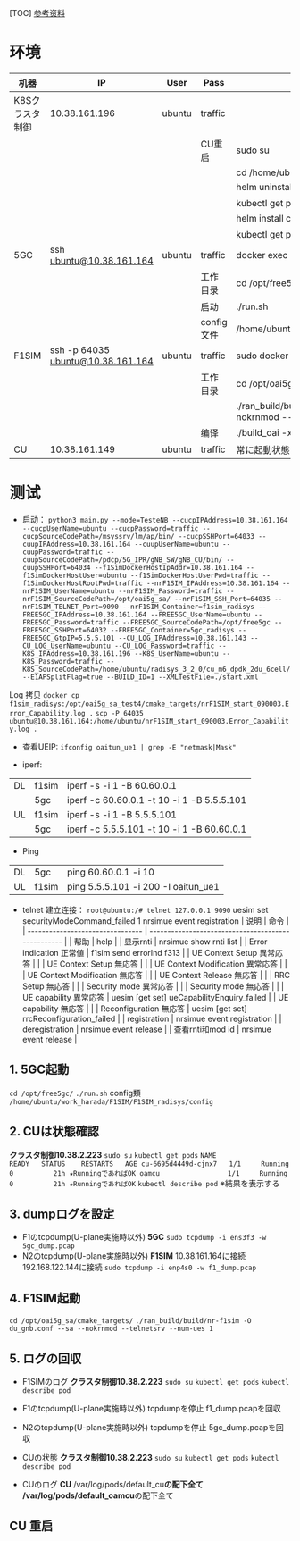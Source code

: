 [TOC]
[参考资料](http://10.37.190.73:5080/masayuki.harada/open_wiki/-/wikis/Radisys-%E8%A9%A6%E9%A8%93%E6%89%8B%E9%A0%86)
# 环境
| 机器            | IP                                | User   | Pass       |                                                                                   |
| --------------- | --------------------------------- | ------ | ---------- | --------------------------------------------------------------------------------- |
| K8Sクラスタ制御 | 10.38.161.196                       | ubuntu | traffic       |                                                                                   |
|                 |                                   |        | CU重启     | sudo su                                                                           |
|                 |                                   |        |            | cd /home/ubuntu/radisys_3_2_0/cu_m6_dpdk_2du_6cell       |
|                 |                                   |        |            | helm uninstall cu                                                                 |
|                 |                                   |        |            | kubectl get pod ★podが無くなるまで待つ                                            |
|                 |                                   |        |            | helm install cu .                                                                 |
|                 |                                   |        |            | kubectl get pod ★2POD共にRUNNINGになれば完了                                      |
| 5GC             | ssh ubuntu@10.38.161.164          | ubuntu | traffic    | docker exec -it 5gc_radisys bash                                                  |
|                 |                                   |        | 工作目录   | cd /opt/free5gc/                                                                  |
|                 |                                   |        | 启动       | ./run.sh                                                                          |
|                 |                                   |        | config文件 | /home/ubuntu/work_harada/F1SIM/F1SIM_radisys/config                               |
| F1SIM           | ssh -p 64035 ubuntu@10.38.161.164 | ubuntu | traffic    | sudo docker exec -it f1sim_radisys bash                                           |
|                 |                                   |        | 工作目录   | cd /opt/oai5g_sa/cmake_targets/                                                   |
|                 |                                   |        |            | ./ran_build/build/nr-f1sim -O du_gnb.conf --sa --nokrnmod --telnetsrv --num-ues 1 |
|                 |                                   |        | 编译       | ./build_oai -x -w None --F1SIM --build-lib telnetsrv                              |
| CU              | 10.38.161.149                     | ubuntu | traffic    | 常に起動状態                                                                      |
# 测试
* 启动：
`python3 main.py --mode=TesteNB --cucpIPAddress=10.38.161.164 --cucpUserName=ubuntu --cucpPassword=traffic --cucpSourceCodePath=/msyssrv/lm/ap/bin/ --cucpSSHPort=64033 --cuupIPAddress=10.38.161.164 --cuupUserName=ubuntu --cuupPassword=traffic --cuupSourceCodePath=/pdcp/5G_IPR/gNB_SW/gNB_CU/bin/ --cuupSSHPort=64034 --f1SimDockerHostIpAddr=10.38.161.164 --f1SimDockerHostUser=ubuntu --f1SimDockerHostUserPwd=traffic --f1SimDockerHostRootPwd=traffic --nrF1SIM_IPAddress=10.38.161.164 --nrF1SIM_UserName=ubuntu --nrF1SIM_Password=traffic --nrF1SIM_SourceCodePath=/opt/oai5g_sa/ --nrF1SIM_SSH_Port=64035 --nrF1SIM_TELNET_Port=9090 --nrF1SIM_Container=f1sim_radisys --FREE5GC_IPAddress=10.38.161.164 --FREE5GC_UserName=ubuntu --FREE5GC_Password=traffic --FREE5GC_SourceCodePath=/opt/free5gc --FREE5GC_SSHPort=64032 --FREE5GC_Container=5gc_radisys --FREE5GC_GtpIP=5.5.5.101 --CU_LOG_IPAddress=10.38.161.143 --CU_LOG_UserName=ubuntu --CU_LOG_Password=traffic --K8S_IPAddress=10.38.161.196 --K8S_UserName=ubuntu --K8S_Password=traffic --K8S_SourceCodePath=/home/ubuntu/radisys_3_2_0/cu_m6_dpdk_2du_6cell/ --E1APSplitFlag=true --BUILD_ID=1 --XMLTestFile=./start.xml`

Log 拷贝
`docker cp f1sim_radisys:/opt/oai5g_sa_test4/cmake_targets/nrF1SIM_start_090003.Error_Capability.log .`
`scp -P 64035 ubuntu@10.38.161.164:/home/ubuntu/nrF1SIM_start_090003.Error_Capability.log .`

* 查看UEIP:
`ifconfig oaitun_ue1 | grep -E "netmask|Mask"`

* iperf:

|     |       |                                            |
| --- | ----- | ------------------------------------------ |
| DL  | f1sim | iperf -s -i 1 -B 60.60.0.1                 |
|     | 5gc   | iperf -c 60.60.0.1 -t 10 -i 1 -B 5.5.5.101 |
| UL  | f1sim | iperf -s -i 1 -B 5.5.5.101                 |
|     | 5gc   | iperf -c 5.5.5.101 -t 10 -i 1 -B 60.60.0.1 |

* Ping

|     |       |                                     |
| --- | ----- | ----------------------------------- |
| DL  | 5gc   | ping 60.60.0.1 -i 10                |
| UL  | f1sim | ping 5.5.5.101 -i 200 -I oaitun_ue1 |


* telnet
建立连接：
`root@ubuntu:/# telnet 127.0.0.1 9090`
uesim set securityModeCommand_failed 1
nrsimue event registration
| 说明                             | 命令                                               |
| -------------------------------- | -------------------------------------------------- |
| 帮助                             | help                                               |
| 显示rnti                         | nrsimue show rnti list                             |
| Error indication 正常値          | f1sim send errorInd f313                           |
| UE Context Setup 異常応答        |                                                    |
| UE Context Setup 無応答          |                                                    |
| UE Context Modification 異常応答 |                                                    |
| UE Context Modification 無応答   |                                                    |
| UE Context Release 無応答        |                                                    |
| RRC Setup 無応答                 |                                                    |
| Security mode 異常応答           |                                                    |
| Security mode 無応答             |                                                    |
| UE capability 異常応答           | uesim [get set] ueCapabilityEnquiry_failed <value> |
| UE capability 無応答             |                                                    |
| Reconfiguration 無応答           | uesim [get set] rrcReconfiguration_failed <value>  |
| registration                     | nrsimue event registration                         |
| deregistration                   | nrsimue event release <mod id>                     |
| 查看rnti和mod id                 | nrsimue event release                              |


## 1. 5GC起動
`cd /opt/free5gc/`
`./run.sh`
	config類
	```
	/home/ubuntu/work_harada/F1SIM/F1SIM_radisys/config
	```

## 2. CUは状態確認
**クラスタ制御10.38.2.223**
`sudo su`
`kubectl get pods`
	```
	NAME                  READY   STATUS    RESTARTS   AGE
	cu-6695d4449d-cjnx7   1/1     Running   0          21h ★RunningであればOK
	oamcu                 1/1     Running   0          21h ★RunningであればOK
	```
`kubectl describe pod` ※結果を表示する

## 3. dumpログを設定
* F1のtcpdump(U-plane実施時以外)
**5GC**
`sudo tcpdump -i ens3f3 -w 5gc_dump.pcap`
* N2のtcpdump(U-plane実施時以外)
**F1SIM**
10.38.161.164に接続
192.168.122.144に接続
`sudo tcpdump -i enp4s0 -w f1_dump.pcap`

## 4. F1SIM起動
`cd /opt/oai5g_sa/cmake_targets/`
`./ran_build/build/nr-f1sim -O du_gnb.conf --sa --nokrnmod --telnetsrv --num-ues 1`

## 5. ログの回収
* F1SIMのログ
**クラスタ制御10.38.2.223**
`sudo su`
`kubectl get pods`
`kubectl describe pod`

* F1のtcpdump(U-plane実施時以外)
tcpdumpを停止
f1_dump.pcapを回収

* N2のtcpdump(U-plane実施時以外)
tcpdumpを停止
5gc_dump.pcapを回収

* CUの状態
**クラスタ制御10.38.2.223**
`sudo su`
`kubectl get pods`
`kubectl describe pod`

* CUのログ
**CU**
/var/log/pods/default_cu******の配下全て
/var/log/pods/default_oamcu******の配下全て


## CU 重启